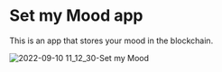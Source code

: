 # Set my Mood app
 This is an app that stores your mood in the blockchain.


 

  
    
![2022-09-10 11_12_30-Set my Mood](https://user-images.githubusercontent.com/95106331/189490124-e2d22a9a-2932-42eb-a71f-5e644bd72cdd.png)
